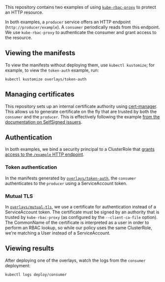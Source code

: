 This repository contains two examples of using [`kube-rbac-proxy`][krp] to protect an HTTP resource.

[krp]: https://github.com/brancz/kube-rbac-proxy

In both examples, a `producer` service offers an HTTP endpoint (`http://producer/example`). A `consumer` periodically reads from this endpoint. We use `kube-rbac-proxy` to authenticate the consumer and grant access to the resource.

## Viewing the manifests

To view the manifests without deploying them, use `kubectl kustomize`; for example, to view the `token-auth` example, run:

```
kubectl kustomize overlays/token-auth
```

## Managing certificates

This repository sets up an internal certificate authority using [cert-manager][]. This allows us to generate certificate on the fly that are trusted by both the `consumer` and the `producer`. This is effectively following the example [from the documentation on SelfSigned issuers][selfsigned].

[cert-manager]: https://cert-manager.io/
[selfsigned]: https://cert-manager.io/docs/configuration/selfsigned/

## Authentication

In both examples, we bind a security principal to a ClusterRole that [grants access to the `/example` HTTP endpoint][consumer-cr].

[consumer-cr]: base/consumer/consumer-cr.yaml

### Token authentication

In the manifests generated by [`overlays/token-auth`][token-auth], the `consumer` authenticates to the `producer` using a ServiceAccount token.

[token-auth]: overlays/token-auth

### Mutual TLS

In [`overlays/mutual-tls`][mtls], we use a certificate for authentication instead of a ServiceAccount token. The certificate must be signed by an authority that is trusted by `kube-rbac-proxy` (as configured by the `--client-ca-file` option). The CommonName of the certificate is interpreted as a user in order to perform an RBAC lookup, so while our policy uses the same  ClusterRole, we're matching a User instead of a ServiceAccount.

[mtls]: overlays/mutual-tls

## Viewing results

After deploying one of the overlays, watch the logs from the `consumer` deployment:

```
kubectl logs deploy/consumer
```
